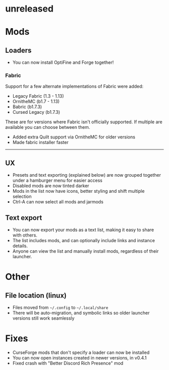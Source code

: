 # unreleased

# Mods

## Loaders

- You can now install OptiFine and Forge together!

### Fabric

Support for a few alternate implementations of Fabric were added:
- Legacy Fabric (1.3 - 1.13)
- OrnitheMC (b1.7 - 1.13)
- Babric (b1.7.3)
- Cursed Legacy (b1.7.3)

These are for versions where Fabric isn't officially supported.
If multiple are available you can choose between them.

- Added extra Quilt support via OrnitheMC for older versions
- Made fabric installer faster

---

## UX

- Presets and text exporting (explained below) are now grouped together
  under a hamburger menu for easier access
- Disabled mods are now tinted darker
- Mods in the list now have icons, better styling and shift multiple selection
- Ctrl-A can now select all mods and jarmods

## Text export

- You can now export your mods as a text list, making it easy to share with others.
- The list includes mods, and can optionally include links and instance details.
- Anyone can view the list and manually install mods, regardless of their launcher.

# Other

## File location (linux)

- Files moved from `~/.config` to `~/.local/share`
- There will be auto-migration, and symbolic links so older launcher versions still work seamlessly

# Fixes

- CurseForge mods that don't specify a loader
  can now be installed
- You can now open instances created in newer versions, in v0.4.1
- Fixed crash with "Better Discord Rich Presence" mod
